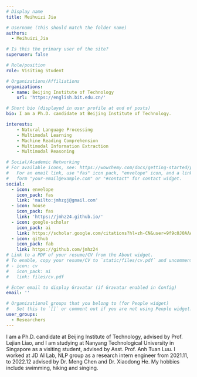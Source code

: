 ```yaml
---
# Display name
title: Meihuizi Jia

# Username (this should match the folder name)
authors:
  - Meihuizi_Jia

# Is this the primary user of the site?
superuser: false

# Role/position
role: Visiting Student

# Organizations/Affiliations
organizations:
  - name: Beijing Institute of Technology
    url: 'https://english.bit.edu.cn/'

# Short bio (displayed in user profile at end of posts)
bio: I am a Ph.D. candidate at Beijing Institute of Technology.

interests:
    - Natural Language Processing
    - Multimodal Learning
    - Machine Reading Comprehension
    - Multimodal Information Extraction
    - Multimodal Reasoning

# Social/Academic Networking
# For available icons, see: https://wowchemy.com/docs/getting-started/page-builder/#icons
#   For an email link, use "fas" icon pack, "envelope" icon, and a link in the
#   form "your-email@example.com" or "#contact" for contact widget.
social:
  - icon: envelope
    icon_pack: fas
    link: 'mailto:jmhzgj@gmail.com'
  - icon: house
    icon_pack: fas
    link: 'https://jmhz24.github.io/'
  - icon: google-scholar
    icon_pack: ai
    link: https://scholar.google.com/citations?hl=zh-CN&user=9f9c0J0AAAAJ
  - icon: github
    icon_pack: fab
    link: https://github.com/jmhz24
# Link to a PDF of your resume/CV from the About widget.
# To enable, copy your resume/CV to `static/files/cv.pdf` and uncomment the lines below.
# - icon: cv
#   icon_pack: ai
#   link: files/cv.pdf

# Enter email to display Gravatar (if Gravatar enabled in Config)
email: ''

# Organizational groups that you belong to (for People widget)
#   Set this to `[]` or comment out if you are not using People widget.
user_groups:
  - Researchers
---
```


I am a Ph.D. candidate at Beijing Institute of Technology, advised by Prof. Lejian Liao, and I am studying at Nanyang Technological University in Singapore as a visiting student, advised by Asst. Prof. Anh Tuan Luu. I worked at JD AI Lab, NLP group as a research intern engineer from 2021.11, to 2022.12 advised by Dr. Meng Chen and Dr. Xiaodong He. My hobbies include swimming, hiking and singing.